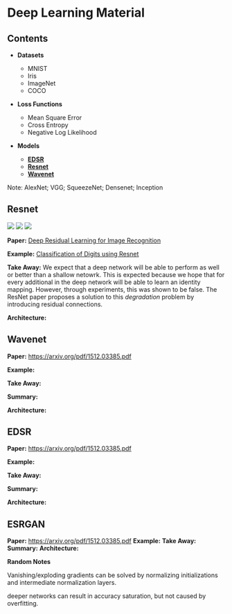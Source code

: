 # Deep Learning Material


## Contents

- **Datasets**
  - MNIST
  - Iris
  - ImageNet
  - COCO
  

- **Loss Functions**
  - Mean Square Error
  - Cross Entropy
  - Negative Log Likelihood
- **Models**
  - [**EDSR**](#EDSR)
  - [**Resnet**](#Resnet)
  - [**Wavenet**](#WWavenet)

Note: AlexNet; VGG; SqueezeNet; Densenet; Inception


## Resnet
![](https://img.shields.io/badge/code-pytorch-1abc9c?style=plastic)
![](https://img.shields.io/badge/example-classification-orange?style=plastic)
![](https://img.shields.io/badge/data-mnist-1f425f?style=plastic)

**Paper:** [Deep Residual Learning for Image Recognition](https://arxiv.org/pdf/1512.03385.pdf)

**Example:** [Classification of Digits using Resnet]()

**Take Away:** We expect that a deep network will be able to perform as well or better than a shallow netowrk. This is expected because we hope that for every additional in the deep network will be able to learn an identity mapping. However, through experiments, this was shown to be false. The ResNet paper proposes a solution to this *degradation* problem by introducing residual connections.



**Architecture:**


## Wavenet

**Paper:** https://arxiv.org/pdf/1512.03385.pdf

**Example:**

**Take Away:**

**Summary:**

**Architecture:**


## EDSR

**Paper:** https://arxiv.org/pdf/1512.03385.pdf

**Example:**

**Take Away:**

**Summary:**

**Architecture:**


## ESRGAN

**Paper:** https://arxiv.org/pdf/1512.03385.pdf
**Example:**
**Take Away:**
**Summary:**
**Architecture:**




**Random Notes**

Vanishing/exploding gradients can be solved by normalizing initializations and intermediate normalization layers.

deeper networks can result in accuracy saturation, but not caused by overfitting.
